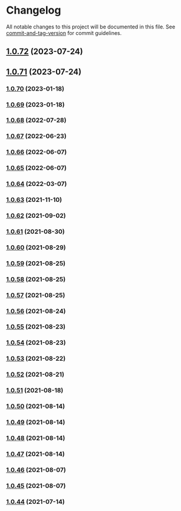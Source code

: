 # Changelog

All notable changes to this project will be documented in this file. See [commit-and-tag-version](https://github.com/absolute-version/commit-and-tag-version) for commit guidelines.

## [1.0.72](https://github.com/teamosis/core-docs/compare/v1.0.71...v1.0.72) (2023-07-24)

## [1.0.71](https://github.com/teamosis/core-docs/compare/v1.0.70...v1.0.71) (2023-07-24)

### [1.0.70](https://github.com/teamosis/core-docs/compare/v1.0.69...v1.0.70) (2023-01-18)

### [1.0.69](https://github.com/teamosis/core-docs/compare/v1.0.68...v1.0.69) (2023-01-18)

### [1.0.68](https://github.com/teamosis/core-docs/compare/v1.0.67...v1.0.68) (2022-07-28)

### [1.0.67](https://github.com/teamosis/core-docs/compare/v1.0.66...v1.0.67) (2022-06-23)

### [1.0.66](https://github.com/teamosis/core-docs/compare/v1.0.65...v1.0.66) (2022-06-07)

### [1.0.65](https://github.com/teamosis/core-docs/compare/v1.0.64...v1.0.65) (2022-06-07)

### [1.0.64](https://github.com/teamosis/core-docs/compare/v1.0.63...v1.0.64) (2022-03-07)

### [1.0.63](https://github.com/teamosis/core-docs/compare/v1.0.62...v1.0.63) (2021-11-10)

### [1.0.62](https://github.com/teamosis/core-docs/compare/v1.0.61...v1.0.62) (2021-09-02)

### [1.0.61](https://github.com/teamosis/core-docs/compare/v1.0.60...v1.0.61) (2021-08-30)

### [1.0.60](https://github.com/teamosis/core-docs/compare/v1.0.59...v1.0.60) (2021-08-29)

### [1.0.59](https://github.com/teamosis/core-docs/compare/v1.0.58...v1.0.59) (2021-08-25)

### [1.0.58](https://github.com/teamosis/core-docs/compare/v1.0.57...v1.0.58) (2021-08-25)

### [1.0.57](https://github.com/teamosis/core-docs/compare/v1.0.56...v1.0.57) (2021-08-25)

### [1.0.56](https://github.com/teamosis/core-docs/compare/v1.0.55...v1.0.56) (2021-08-24)

### [1.0.55](https://github.com/teamosis/core-docs/compare/v1.0.54...v1.0.55) (2021-08-23)

### [1.0.54](https://github.com/teamosis/core-docs/compare/v1.0.53...v1.0.54) (2021-08-23)

### [1.0.53](https://github.com/teamosis/core-docs/compare/v1.0.52...v1.0.53) (2021-08-22)

### [1.0.52](https://github.com/teamosis/core-docs/compare/v1.0.51...v1.0.52) (2021-08-21)

### [1.0.51](https://github.com/teamosis/core-docs/compare/v1.0.50...v1.0.51) (2021-08-18)

### [1.0.50](https://github.com/teamosis/core-docs/compare/v1.0.49...v1.0.50) (2021-08-14)

### [1.0.49](https://github.com/teamosis/core-docs/compare/v1.0.48...v1.0.49) (2021-08-14)

### [1.0.48](https://github.com/teamosis/core-docs/compare/v1.0.47...v1.0.48) (2021-08-14)

### [1.0.47](https://github.com/teamosis/core-docs/compare/v1.0.46...v1.0.47) (2021-08-14)

### [1.0.46](https://github.com/teamosis/core-docs/compare/v1.0.45...v1.0.46) (2021-08-07)

### [1.0.45](https://github.com/teamosis/core-docs/compare/v1.0.44...v1.0.45) (2021-08-07)

### [1.0.44](https://github.com/teamosis/core-docs/compare/v1.0.43...v1.0.44) (2021-07-14)

